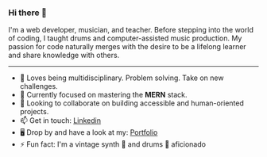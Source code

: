 ### Hi there :wave:

I'm a web developer, musician, and teacher. Before stepping into the world of coding, I taught drums and computer-assisted music production.
My passion for code naturally merges with the desire to be a lifelong learner and share knowledge with others.

---

- 🌱 Loves being multidisciplinary. Problem solving. Take on new challenges.
- 🧠 Currently focused on mastering the **MERN** stack.
- 👯 Looking to collaborate on building accessible and human-oriented projects.
- 📫 Get in touch: [Linkedin](https://www.linkedin.com/in/pascal-racine-venne/)
- 🖥 Drop by and have a look at my: [Portfolio](https://pascalracinevenne.herokuapp.com/)
- ⚡ Fun fact: I'm a vintage synth 🎹 and drums 🥁 aficionado
